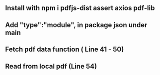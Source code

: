 ## Install with npm i pdfjs-dist assert axios pdf-lib
## Add "type":"module", in package json under main
## Fetch pdf data function ( Line 41 - 50)
## Read from local pdf (Line 54)
